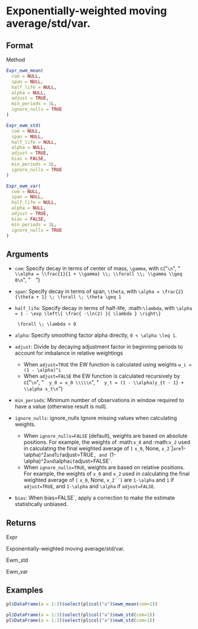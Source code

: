 # Exponentially-weighted moving average/std/var.

## Format

Method

```r
Expr_ewm_mean(
  com = NULL,
  span = NULL,
  half_life = NULL,
  alpha = NULL,
  adjust = TRUE,
  min_periods = 1L,
  ignore_nulls = TRUE
)

Expr_ewm_std(
  com = NULL,
  span = NULL,
  half_life = NULL,
  alpha = NULL,
  adjust = TRUE,
  bias = FALSE,
  min_periods = 1L,
  ignore_nulls = TRUE
)

Expr_ewm_var(
  com = NULL,
  span = NULL,
  half_life = NULL,
  alpha = NULL,
  adjust = TRUE,
  bias = FALSE,
  min_periods = 1L,
  ignore_nulls = TRUE
)
```

## Arguments

- `com`: Specify decay in terms of center of mass, `\gamma`, with c("`\n`", "`  \\alpha = \\frac{1}{1 + \\gamma} \\; \\forall \\; \\gamma \\geq 0\n`", "`  `")
- `span`: Specify decay in terms of span, `\theta`, with `\alpha = \frac{2}{\theta + 1} \; \forall \; \theta \geq 1 `
- `half_life`: Specify decay in terms of half-life, :math:`\lambda`, with ` \alpha = 1 - \exp \left\{ \frac{ -\ln(2) }{ \lambda } \right\} `
    
    ` \forall \; \lambda > 0`
- `alpha`: Specify smoothing factor alpha directly, `0 < \alpha \leq 1`.
- `adjust`: Divide by decaying adjustment factor in beginning periods to account for imbalance in relative weightings
    
     * When `adjust=TRUE` the EW function is calculated using weights `w_i = (1 - \alpha)^i  `
     * When `adjust=FALSE` the EW function is calculated recursively by c("`\n`", "`  y_0 = x_0 \\\\\n`", "`  y_t = (1 - \\alpha)y_{t - 1} + \\alpha x_t\n`")
- `min_periods`: Minimum number of observations in window required to have a value (otherwise result is null).
- `ignore_nulls`: ignore_nulls Ignore missing values when calculating weights.
    
     * When `ignore_nulls=FALSE` (default), weights are based on absolute positions. For example, the weights of :math:`x_0` and :math:`x_2` used in calculating the final weighted average of `[`  `x_0`, None, `x_2`\`]` are `1-\alpha)^2` and `1` if `adjust=TRUE`, and `(1-\alpha)^2` and `\alpha` if `adjust=FALSE`.
     * When `ignore_nulls=TRUE`, weights are based on relative positions. For example, the weights of `x_0` and `x_2` used in calculating the final weighted average of `[`  `x_0`, None, `x_2``]` are `1-\alpha` and `1` if `adjust=TRUE`, and `1-\alpha` and `\alpha` if `adjust=FALSE`.
- `bias`: When bias=FALSE`, apply a correction to make the estimate statistically unbiased.

## Returns

Expr

Exponentially-weighted moving average/std/var.

Ewm_std

Ewm_var

## Examples

```r
pl$DataFrame(a = 1:3)$select(pl$col("a")$ewm_mean(com=1))

pl$DataFrame(a = 1:3)$select(pl$col("a")$ewm_std(com=1))
pl$DataFrame(a = 1:3)$select(pl$col("a")$ewm_std(com=1))
```